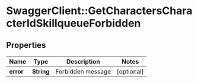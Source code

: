 # SwaggerClient::GetCharactersCharacterIdSkillqueueForbidden

## Properties
Name | Type | Description | Notes
------------ | ------------- | ------------- | -------------
**error** | **String** | Forbidden message | [optional] 


